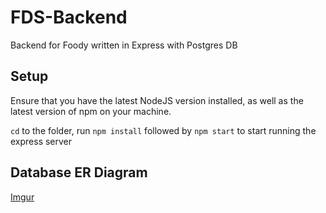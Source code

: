 # FDS-Backend
Backend for Foody written in Express with Postgres DB

## Setup
Ensure that you have the latest NodeJS version installed, as well as the latest version of npm on your machine.

`cd` to the folder, run `npm install` followed by `npm start` to start running the express server

## Database ER Diagram
[Imgur](https://i.imgur.com/stD91y0.png)

